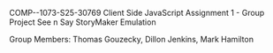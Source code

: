 COMP--1073-S25-30769
Client Side JavaScript
Assignment 1 - Group Project
See n Say StoryMaker Emulation

Group Members: Thomas Gouzecky, Dillon Jenkins, Mark Hamilton